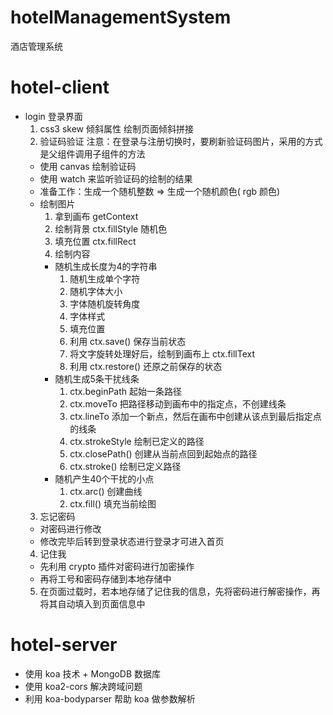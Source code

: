 # hotelManagementSystem
酒店管理系统

# hotel-client 
- login 登录界面
  1. css3 skew 倾斜属性
    绘制页面倾斜拼接
  2. 验证码验证  注意：在登录与注册切换时，要刷新验证码图片，采用的方式是父组件调用子组件的方法
    - 使用 canvas 绘制验证码
    - 使用 watch 来监听验证码的绘制的结果
    - 准备工作：生成一个随机整数 => 生成一个随机颜色( rgb 颜色)
    - 绘制图片
      1. 拿到画布 getContext
      2. 绘制背景 ctx.fillStyle 随机色
      3. 填充位置 ctx.fillRect
      4. 绘制内容
        - 随机生成长度为4的字符串 
          1. 随机生成单个字符
          2. 随机字体大小
          3. 字体随机旋转角度
          4. 字体样式
          5. 填充位置
          6. 利用 ctx.save() 保存当前状态
          7. 将文字旋转处理好后，绘制到画布上 ctx.fillText 
          8. 利用 ctx.restore() 还原之前保存的状态
        - 随机生成5条干扰线条
          1. ctx.beginPath 起始一条路径
          2. ctx.moveTo 把路径移动到画布中的指定点，不创建线条
          3. ctx.lineTo 添加一个新点，然后在画布中创建从该点到最后指定点的线条
          4. ctx.strokeStyle 绘制已定义的路径
          5. ctx.closePath() 创建从当前点回到起始点的路径
          6. ctx.stroke() 绘制已定义路径
        - 随机产生40个干扰的小点
          1. ctx.arc() 创建曲线
          2. ctx.fill() 填充当前绘图
  3. 忘记密码
    - 对密码进行修改
    - 修改完毕后转到登录状态进行登录才可进入首页
  4. 记住我
    - 先利用 crypto 插件对密码进行加密操作
    - 再将工号和密码存储到本地存储中
  5. 在页面过载时，若本地存储了记住我的信息，先将密码进行解密操作，再将其自动填入到页面信息中




# hotel-server
  - 使用 koa 技术 + MongoDB 数据库
  - 使用 koa2-cors 解决跨域问题
  - 利用 koa-bodyparser 帮助 koa 做参数解析